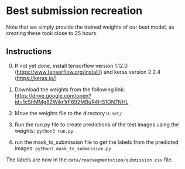 # Best submission recreation

Note that we simply provide the trained weights of our best model, as creating these took close to 25 hours.

## Instructions

0. If not yet done, install tensorflow version 1.12.0 (https://www.tensorflow.org/install/) and keras version 2.2.4 (https://keras.io/)

1. Download the weights from the following link: https://drive.google.com/open?id=1cShMMg8ZWikr1rF692MBuR4HS1ON7NHL

2. Move  the weights file to the directory `U-net/`
3. Run the run.py file to create predictions of the test images using the weights: `python3 run.py` 
4. run the mask\_to\_submission file to get the labels from the predicted images: `python3 mask_to_submission.py`

The labels are now in the `data/roadsegmentation/submission.csv` file.

